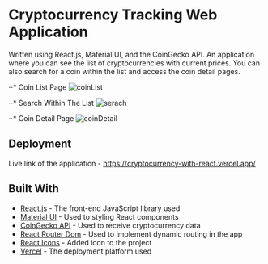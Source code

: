 # Cryptocurrency Tracking Web Application

Written using React.js, Material UI, and the CoinGecko API. An application where you can see the list of cryptocurrencies with current prices. You can also search for a coin within the list and access the coin detail pages.


⋅⋅* Coin List Page
![coinList](https://user-images.githubusercontent.com/63050857/185689871-a9972d66-9ab6-468d-bb73-97e9dfe30bfc.png")



⋅⋅* Search Within The List
![serach](https://user-images.githubusercontent.com/63050857/185690029-691f9271-99c3-4a07-8664-ab04a6aa2642.png")



⋅⋅* Coin Detail Page
![coinDetail](https://user-images.githubusercontent.com/63050857/185690092-62817699-ab7b-48b6-b4f1-76efb024a83d.png")



## Deployment

Live link of the application - https://cryptocurrency-with-react.vercel.app/


## Built With

* [React.js](https://create-react-app.dev/docs/getting-started) - The front-end JavaScript library used
* [Material UI](https://mui.com/) - Used to styling React components
* [CoinGecko API](https://www.coingecko.com/en/api) - Used to receive cryptocurrency data
* [React Router Dom](https://www.npmjs.com/package/react-router-dom) - Used to implement dynamic routing in the app
* [React Icons](https://react-icons.github.io/react-icons/) - Added icon to the project
* [Vercel](https://vercel.com/dashboard) - The deployment platform used



